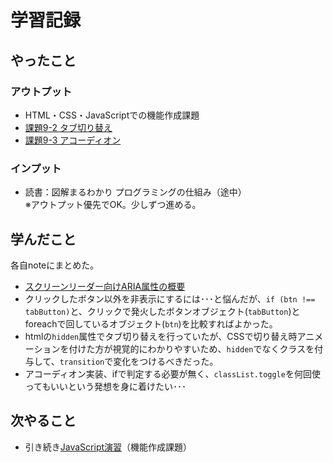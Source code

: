 # 学習記録

## やったこと

### アウトプット
- HTML・CSS・JavaScriptでの機能作成課題
- [課題9-2 タブ切り替え](../practice/tasks/9_js_funcs/)
- [課題9-3 アコーディオン](../practice/tasks/9_js_funcs/)

### インプット
- 読書：図解まるわかり プログラミングの仕組み（途中）  
※アウトプット優先でOK。少しずつ進める。

## 学んだこと
各自noteにまとめた。  
- [スクリーンリーダー向けARIA属性の概要](../note/javascript/knowledge-wai_aria.md)
- クリックしたボタン以外を非表示にするには･･･と悩んだが、`if (btn !== tabButton)`と、クリックで発火したボタンオブジェクト(`tabButton`)とforeachで回しているオブジェクト(`btn`)を比較すればよかった。
- htmlの`hidden`属性でタブ切り替えを行っていたが、CSSで切り替え時アニメーションを付けた方が視覚的にわかりやすいため、`hidden`でなくクラスを付与して、`transition`で変化をつけるべきだった。
- アコーディオン実装、ifで判定する必要が無く、`classList.toggle`を何回使ってもいいという発想を身に着けたい･･･

## 次やること
- 引き続き[JavaScript演習](../practice/tasks/9_js_funcs/)（機能作成課題）